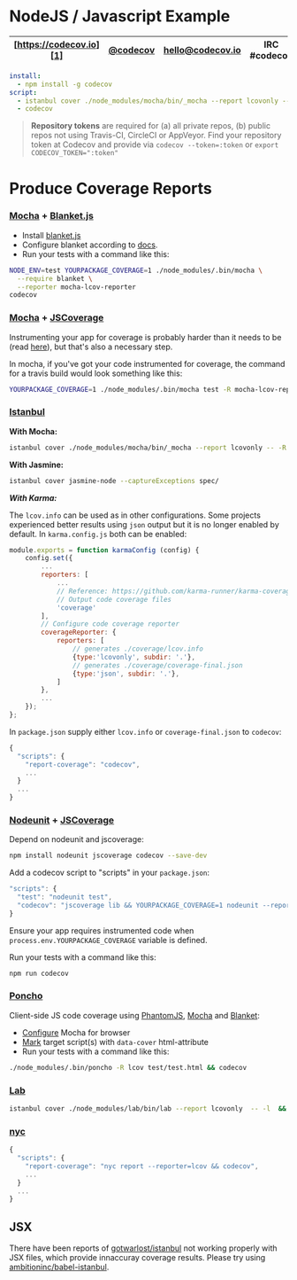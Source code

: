 NodeJS / Javascript Example
===========================

| [https://codecov.io][1] | [@codecov][2] | [hello@codecov.io][3] | IRC #codecov |
| ----------------------- | ------------- | --------------------- | ------------ |

[1]: https://codecov.io/
[2]: https://twitter.com/codecov
[3]: mailto:hello@codecov.io
[4]: https://github.com/codecov/codecov-bash


```yml
install:
  - npm install -g codecov
script:
  - istanbul cover ./node_modules/mocha/bin/_mocha --report lcovonly -- -R spec
  - codecov
```
> **Repository tokens** are required for (a) all private repos, (b) public repos not using Travis-CI, CircleCI or AppVeyor.
> Find your repository token at Codecov and provide via `codecov --token=:token` or `export CODECOV_TOKEN=":token"`

# Produce Coverage Reports

### [Mocha](http://mochajs.org/) + [Blanket.js](https://github.com/alex-seville/blanket)
- Install [blanket.js](http://blanketjs.org/)
- Configure blanket according to [docs](https://github.com/alex-seville/blanket/blob/master/docs/getting_started_node.md).
- Run your tests with a command like this:

```sh
NODE_ENV=test YOURPACKAGE_COVERAGE=1 ./node_modules/.bin/mocha \
  --require blanket \
  --reporter mocha-lcov-reporter
codecov
```
### [Mocha](http://mochajs.org/) + [JSCoverage](https://github.com/fishbar/jscoverage)

Instrumenting your app for coverage is probably harder than it needs to be (read [here](http://www.seejohncode.com/2012/03/13/setting-up-mocha-jscoverage/)), but that's also a necessary step.

In mocha, if you've got your code instrumented for coverage, the command for a travis build would look something like this:
```sh
YOURPACKAGE_COVERAGE=1 ./node_modules/.bin/mocha test -R mocha-lcov-reporter
```

### [Istanbul](https://github.com/gotwarlost/istanbul)

**With Mocha:**

```sh
istanbul cover ./node_modules/mocha/bin/_mocha --report lcovonly -- -R spec && codecov
```

**With Jasmine:**

```sh
istanbul cover jasmine-node --captureExceptions spec/
```

***With Karma:***

The `lcov.info` can be used as in other configurations. Some projects experienced better results using `json` output but it is no longer enabled by default. In `karma.config.js` both can be enabled:

```javascript
module.exports = function karmaConfig (config) {
    config.set({
        ...
        reporters: [
            ...
            // Reference: https://github.com/karma-runner/karma-coverage
            // Output code coverage files
            'coverage'
        ],
        // Configure code coverage reporter
        coverageReporter: {
            reporters: [
                // generates ./coverage/lcov.info
                {type:'lcovonly', subdir: '.'},
                // generates ./coverage/coverage-final.json
                {type:'json', subdir: '.'},
            ]
        },
        ...
    });
};
```

In `package.json` supply either `lcov.info` or `coverage-final.json` to `codecov`:

```javascript
{
  "scripts": {
    "report-coverage": "codecov",
    ...
  }
  ...
}
```

### [Nodeunit](https://github.com/caolan/nodeunit) + [JSCoverage](https://github.com/fishbar/jscoverage)

Depend on nodeunit and jscoverage:

```sh
npm install nodeunit jscoverage codecov --save-dev
```

Add a codecov script to "scripts" in your `package.json`:

```javascript
"scripts": {
  "test": "nodeunit test",
  "codecov": "jscoverage lib && YOURPACKAGE_COVERAGE=1 nodeunit --reporter=lcov test && codecov"
}
```

Ensure your app requires instrumented code when `process.env.YOURPACKAGE_COVERAGE` variable is defined.

Run your tests with a command like this:

```sh
npm run codecov
```

### [Poncho](https://github.com/deepsweet/poncho)
Client-side JS code coverage using [PhantomJS](https://github.com/ariya/phantomjs), [Mocha](http://mochajs.org/) and [Blanket](https://github.com/alex-seville/blanket):
- [Configure](http://visionmedia.github.io/mocha/#browser-support) Mocha for browser
- [Mark](https://github.com/deepsweet/poncho#usage) target script(s) with `data-cover` html-attribute
- Run your tests with a command like this:

```sh
./node_modules/.bin/poncho -R lcov test/test.html && codecov
```

### [Lab](https://github.com/hapijs/lab)
```sh
istanbul cover ./node_modules/lab/bin/lab --report lcovonly  -- -l  && codecov
```

### [nyc](https://github.com/bcoe/nyc)
```javascript
{
  "scripts": {
    "report-coverage": "nyc report --reporter=lcov && codecov",
    ...
  }
  ...
}
```

## JSX
There have been reports of [gotwarlost/istanbul](https://github.com/gotwarlost/istanbul) not working properly with JSX files, which provide innaccuray coverage results. Please try using [ambitioninc/babel-istanbul](https://github.com/ambitioninc/babel-istanbul).

